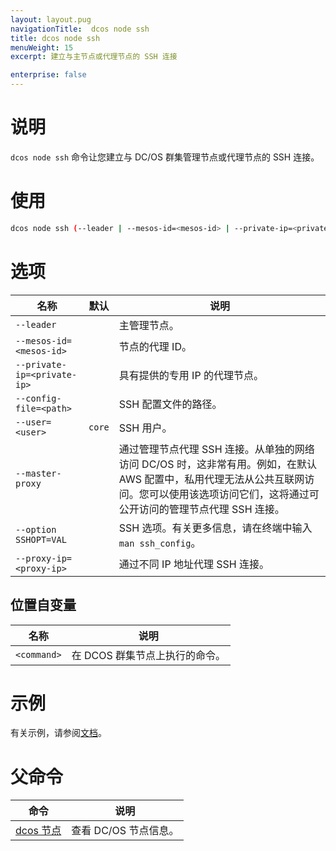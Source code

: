 ```yaml
---
layout: layout.pug
navigationTitle:  dcos node ssh
title: dcos node ssh
menuWeight: 15
excerpt: 建立与主节点或代理节点的 SSH 连接

enterprise: false
---
```



# 说明
`dcos node ssh` 命令让您建立与 DC/OS 群集管理节点或代理节点的 SSH 连接。

# 使用

```bash
dcos node ssh (--leader | --mesos-id=<mesos-id> | --private-ip=<private-ip>) [--config-file=<path>]  [--user=<user>]  [--master-proxy]  [--option SSHOPT=VAL ...]  [--proxy-ip=<proxy-ip>]  [<command>]
```

# 选项

| 名称 | 默认 | 说明 |
|---------|-------------|-------------|
| `--leader` |  | 主管理节点。|
| `--mesos-id=<mesos-id>` | | 节点的代理 ID。|
| `--private-ip=<private-ip>` | | 具有提供的专用 IP 的代理节点。 |
| `--config-file=<path>` | | SSH 配置文件的路径。|
| `--user=<user>` | `core` | SSH 用户。 |
|  `--master-proxy` | | 通过管理节点代理 SSH 连接。从单独的网络访问 DC/OS 时，这非常有用。例如，在默认 AWS 配置中，私用代理无法从公共互联网访问。您可以使用该选项访问它们，这将通过可公开访问的管理节点代理 SSH 连接。|
| `--option SSHOPT=VAL` | | SSH 选项。有关更多信息，请在终端中输入 `man ssh_config`。|
| `--proxy-ip=<proxy-ip>` | | 通过不同 IP 地址代理 SSH 连接。 |


## 位置自变量

| 名称 | 说明 |
|---------|-------------|
| `<command>` |  在 DCOS 群集节点上执行的命令。|


# 示例

有关示例，请参阅[文档](/cn/1.12/administering-clusters/sshcluster/)。

# 父命令

| 命令 | 说明 |
|---------|-------------|
| [dcos 节点](/cn/1.12/cli/command-reference/dcos-node/) | 查看 DC/OS 节点信息。|
